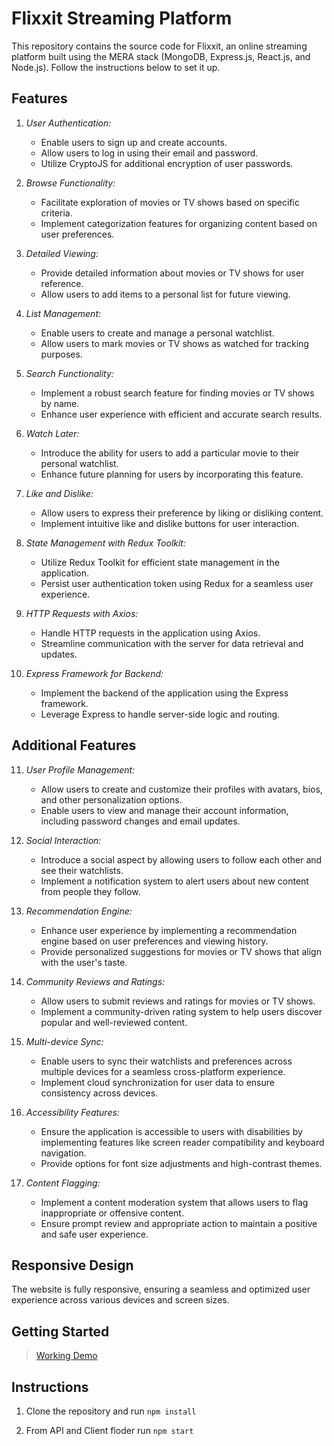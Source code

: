 # Flixxit Streaming Platform

This repository contains the source code for Flixxit, an online streaming platform built using the MERA stack (MongoDB, Express.js, React.js, and Node.js). Follow the instructions below to set it up.

## Features

1. *User Authentication:*
   - Enable users to sign up and create accounts.
   - Allow users to log in using their email and password.
   - Utilize CryptoJS for additional encryption of user passwords.

2. *Browse Functionality:*
   - Facilitate exploration of movies or TV shows based on specific criteria.
   - Implement categorization features for organizing content based on user preferences.

3. *Detailed Viewing:*
   - Provide detailed information about movies or TV shows for user reference.
   - Allow users to add items to a personal list for future viewing.

4. *List Management:*
   - Enable users to create and manage a personal watchlist.
   - Allow users to mark movies or TV shows as watched for tracking purposes.

5. *Search Functionality:*
   - Implement a robust search feature for finding movies or TV shows by name.
   - Enhance user experience with efficient and accurate search results.

6. *Watch Later:*
   - Introduce the ability for users to add a particular movie to their personal watchlist.
   - Enhance future planning for users by incorporating this feature.

7. *Like and Dislike:*
   - Allow users to express their preference by liking or disliking content.
   - Implement intuitive like and dislike buttons for user interaction.

8. *State Management with Redux Toolkit:*
   - Utilize Redux Toolkit for efficient state management in the application.
   - Persist user authentication token using Redux for a seamless user experience.

9. *HTTP Requests with Axios:*
   - Handle HTTP requests in the application using Axios.
   - Streamline communication with the server for data retrieval and updates.

10. *Express Framework for Backend:*
    - Implement the backend of the application using the Express framework.
    - Leverage Express to handle server-side logic and routing.

## Additional Features

11. *User Profile Management:*
    - Allow users to create and customize their profiles with avatars, bios, and other personalization options.
    - Enable users to view and manage their account information, including password changes and email updates.

12. *Social Interaction:*
    - Introduce a social aspect by allowing users to follow each other and see their watchlists.
    - Implement a notification system to alert users about new content from people they follow.

13. *Recommendation Engine:*
    - Enhance user experience by implementing a recommendation engine based on user preferences and viewing history.
    - Provide personalized suggestions for movies or TV shows that align with the user's taste.

14. *Community Reviews and Ratings:*
    - Allow users to submit reviews and ratings for movies or TV shows.
    - Implement a community-driven rating system to help users discover popular and well-reviewed content.

15. *Multi-device Sync:*
    - Enable users to sync their watchlists and preferences across multiple devices for a seamless cross-platform experience.
    - Implement cloud synchronization for user data to ensure consistency across devices.

16. *Accessibility Features:*
    - Ensure the application is accessible to users with disabilities by implementing features like screen reader compatibility and keyboard navigation.
    - Provide options for font size adjustments and high-contrast themes.

17. *Content Flagging:*
    - Implement a content moderation system that allows users to flag inappropriate or offensive content.
    - Ensure prompt review and appropriate action to maintain a positive and safe user experience.

## Responsive Design

The website is fully responsive, ensuring a seamless and optimized user experience across various devices and screen sizes.

## Getting Started
  
>[Working Demo](https://mearnstachproject.netlify.app/)

## Instructions

1. Clone the repository and run ```npm install```

2. From API and Client floder run ```npm start```
